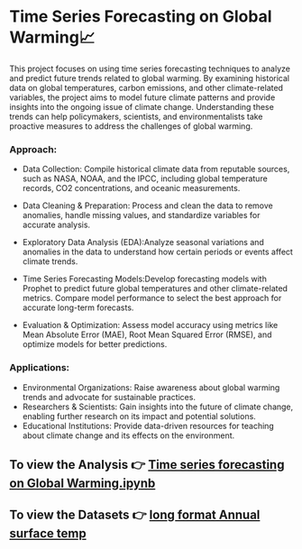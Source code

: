 # Time Series Forecasting on Global Warming📈

This project focuses on using time series forecasting techniques to analyze and predict future trends related to global warming. By examining historical data on global temperatures, carbon emissions, and other climate-related variables, the project aims to model future climate patterns and provide insights into the ongoing issue of climate change. Understanding these trends can help policymakers, scientists, and environmentalists take proactive measures to address the challenges of global warming.

### Approach:

- Data Collection: Compile historical climate data from reputable sources, such as NASA, NOAA, and the IPCC, including global temperature records, CO2 concentrations, and oceanic measurements.

- Data Cleaning & Preparation: Process and clean the data to remove anomalies, handle missing values, and standardize variables for accurate analysis.

- Exploratory Data Analysis (EDA):Analyze seasonal variations and anomalies in the data to understand how certain periods or events affect climate trends.

- Time Series Forecasting Models:Develop forecasting models with Prophet to predict future global temperatures and other climate-related metrics.
Compare model performance to select the best approach for accurate long-term forecasts.

- Evaluation & Optimization: Assess model accuracy using metrics like Mean Absolute Error (MAE), Root Mean Squared Error (RMSE), and optimize models for better predictions.


###  Applications:

- Environmental Organizations: Raise awareness about global warming trends and advocate for sustainable practices.
- Researchers & Scientists: Gain insights into the future of climate change, enabling further research on its impact and potential solutions.
- Educational Institutions: Provide data-driven resources for teaching about climate change and its effects on the environment.

  

 ##  To view the Analysis 👉 [Time series forecasting on Global Warming.ipynb](https://github.com/Archi20876/machine-learning-repos/blob/main/Data%20Analysis/Time%20Series%20Forecasting%20on%20Global%20Warming/EDA%20-%20Time%20Series%20Forecasting%20on%20Global%20Warming%20Trends.ipynb)
  
##  To view the Datasets 👉 [long format Annual surface temp](https://github.com/Archi20876/machine-learning-repos/blob/main/Data%20Analysis/Time%20Series%20Forecasting%20on%20Global%20Warming/long_format_annual_surface_temp.csv)
                         
